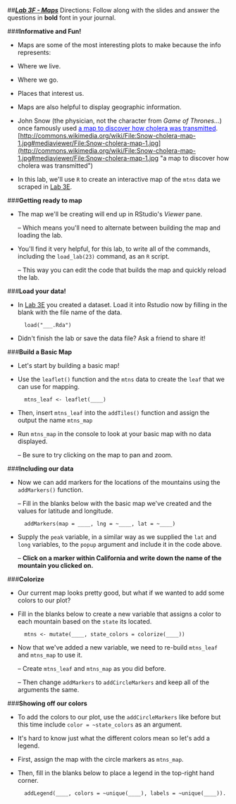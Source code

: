 ##***<u>Lab 3F - Maps</u>***
Directions: Follow along with the slides and answer the questions in **bold** font in your journal.

###**Informative and Fun!**
* Maps are some of the most interesting plots to make because the info represents:

* Where we live.

* Where we go.

* Places that interest us.

* Maps are also helpful to display geographic information.

* John Snow (the physician, not the character from *Game of Thrones...*) once famously used <span style="color:blue"><u>a map
to discover how cholera was transmitted</u></span>.[http://commons.wikimedia.org/wiki/File:Snow-cholera-map-1.jpg#mediaviewer/File:Snow-cholera-map-1.jpg](http://commons.wikimedia.org/wiki/File:Snow-cholera-map-1.jpg#mediaviewer/File:Snow-cholera-map-1.jpg "a map to discover how cholera was transmitted")

* In this lab, we'll use ```R``` to create an interactive map of the ```mtns``` data we scraped in [Lab 3E](lab3e.md).

###**Getting ready to map**

* The map we'll be creating will end up in RStudio's *Viewer* pane.

    – Which means you'll need to alternate between building the map and loading the lab.

* You'll find it very helpful, for this lab, to write all of the commands, including the ```load_lab(23)```
command, as an ```R``` script.

    – This way you can edit the code that builds the map and quickly reload the lab.

###**Load your data!**
* In [Lab 3E](lab3e.md) you created a dataset. Load it into Rstudio now by filling in the blank with the file name
of the data.

        load("___.Rda")

* Didn't finish the lab or save the data file? Ask a friend to share it!

###**Build a Basic Map**
* Let's start by building a basic map!

* Use the ```leaflet()``` function and the ```mtns``` data to create the ```leaf``` that we can use for mapping.

        mtns_leaf <- leaflet(____)

* Then, insert ```mtns_leaf``` into the ```addTiles()``` function and assign the output the name ```mtns_map```

* Run ```mtns_map``` in the console to look at your basic map with no data displayed.

    – Be sure to try clicking on the map to pan and zoom.

###**Including our data**
* Now we can add markers for the locations of the mountains using the ```addMarkers()``` function.

    – Fill in the blanks below with the basic map we've created and the values for latitude and
    longitude.

        addMarkers(map = ____, lng = ~____, lat = ~____)

* Supply the ```peak``` variable, in a similar way as we supplied the ```lat``` and ```long``` variables, to the
```popup``` argument and include it in the code above.

    – **Click on a marker within California and write down the name of the mountain you
    clicked on.**

###**Colorize**
* Our current map looks pretty good, but what if we wanted to add some colors to our plot?

* Fill in the blanks below to create a new variable that assigns a color to each mountain based on
the ```state``` its located.

        mtns <- mutate(____, state_colors = colorize(____))

* Now that we've added a new variable, we need to re-build ```mtns_leaf``` and ```mtns_map``` to use it.

    – Create ```mtns_leaf``` and ```mtns_map``` as you did before.

    – Then change ```addMarkers``` to ```addCircleMarkers``` and keep all of the arguments the
    same.

###**Showing off our colors**

* To add the colors to our plot, use the ```addCircleMarkers``` like before but this time include ```color =
~state_colors``` as an argument.

* It's hard to know just what the different colors mean so let's add a legend.

* First, assign the map with the circle markers as ```mtns_map```.

* Then, fill in the blanks below to place a legend in the top-right hand corner.

        addLegend(____, colors = ~unique(____), labels = ~unique(____)).
